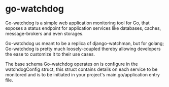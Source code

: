 # go-watchdog
Go-watchdog is a simple web application monitoring tool for Go, that exposes a status endpoint for application services like databases, caches, message-brokers and even storages.


Go-watchdog us meant to be a replica of django-watchman, but for golang; Go-watchdog is pretty much loosely-coupled thereby allowing developers the ease to customize it to their use cases.

The base schema Go-watchdog operates on is configure in the watchdogConfig struct, this struct contains details on each service to be monitored and is  to be initiated in your project's main.go/application entry file.
